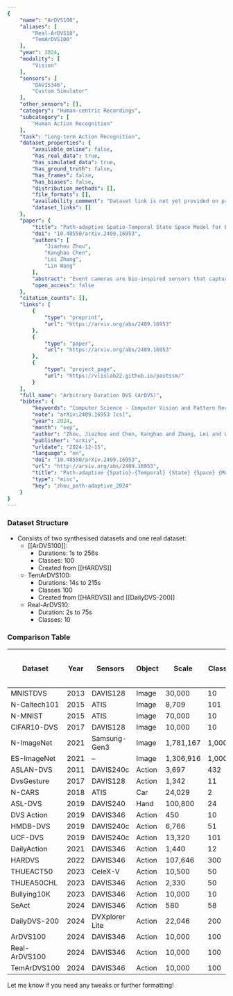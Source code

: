 ```yaml
---
{
    "name": "ArDVS100",
    "aliases": [
        "Real-ArDVS10",
        "TemArDVS100"
    ],
    "year": 2024,
    "modality": [
        "Vision"
    ],
    "sensors": [
        "DAVIS346",
        "Custom Simulator"
    ],
    "other_sensors": [],
    "category": "Human-centric Recordings",
    "subcategory": [
        "Human Action Recognition"
    ],
    "task": "Long-term Action Recognition",
    "dataset_properties": {
        "available_online": false,
        "has_real_data": true,
        "has_simulated_data": true,
        "has_ground_truth": false,
        "has_frames": false,
        "has_biases": false,
        "distribution_methods": [],
        "file_formats": [],
        "availability_comment": "Dataset link is not yet provided on project page.",
        "dataset_links": []
    },
    "paper": {
        "title": "Path-adaptive Spatio-Temporal State Space Model for Event-based Recognition with Arbitrary Duration",
        "doi": "10.48550/arXiv.2409.16953",
        "authors": [
            "Jiazhou Zhou",
            "Kanghao Chen",
            "Lei Zhang",
            "Lin Wang"
        ],
        "abstract": "Event cameras are bio-inspired sensors that capture the intensity changes asynchronously and output event streams with distinct advantages, such as high temporal resolution. To exploit event cameras for object/action recognition, existing methods predominantly sample and aggregate events in a second-level duration at every fixed temporal interval (or frequency). However, they often face difficulties in capturing the spatiotemporal relationships for longer, e.g., minute-level, events and generalizing across varying temporal frequencies. To fill the gap, we present a novel framework, dubbed PAST-SSM, exhibiting superior capacity in recognizing events with arbitrary duration (e.g., 0.1s to 4.5s) and generalizing to varying inference frequencies. Our key insight is to learn the spatiotemporal relationships from the encoded event features via the state space model (SSM) -- whose linear complexity makes it ideal for modeling high temporal resolution events with longer sequences. To achieve this goal, we first propose a Path-Adaptive Event Aggregation and Scan (PEAS) module to encode events of varying duration into features with fixed dimensions by adaptively scanning and selecting aggregated event frames. On top of PEAS, we introduce a novel Multi-faceted Selection Guiding (MSG) loss to minimize the randomness and redundancy of the encoded features. This subtly enhances the model generalization across different inference frequencies. Lastly, the SSM is employed to better learn the spatiotemporal properties from the encoded features. Moreover, we build a minute-level event-based recognition dataset, named ArDVS100, with arbitrary duration for the benefit of the community. Extensive experiments prove that our method outperforms prior arts by +3.45%, +0.38% and +8.31% on the DVS Action, SeAct and HARDVS datasets, respectively.",
        "open_access": false
    },
    "citation_counts": [],
    "links": [
        {
            "type": "preprint",
            "url": "https://arxiv.org/abs/2409.16953"
        },
        {
            "type": "paper",
            "url": "https://arxiv.org/abs/2409.16953"
        },
        {
            "type": "project_page",
            "url": "https://vlislab22.github.io/pastssm/"
        }
    ],
    "full_name": "Arbitrary Duration DVS (ArDVS)",
    "bibtex": {
        "keywords": "Computer Science - Computer Vision and Pattern Recognition",
        "note": "arXiv:2409.16953 [cs]",
        "year": 2024,
        "month": "sep",
        "author": "Zhou, Jiazhou and Chen, Kanghao and Zhang, Lei and Wang, Lin",
        "publisher": "arXiv",
        "urldate": "2024-12-15",
        "language": "en",
        "doi": "10.48550/arXiv.2409.16953",
        "url": "http://arxiv.org/abs/2409.16953",
        "title": "Path-adaptive {Spatio}-{Temporal} {State} {Space} {Model} for {Event}-based {Recognition} with {Arbitrary} {Duration}",
        "type": "misc",
        "key": "zhou_path-adaptive_2024"
    }
}
---
```



### Dataset Structure 

- Consists of two synthesised datasets and one real dataset:
	- [[ArDVS100]]: 
		- Durations: 1s to 256s 
		- Classes: 100
		- Created from [[HARDVS]]
	- TemArDVS100: 
		- Durations: 14s to 215s
		- Classes 100
		- Created from [[HARDVS]] and [[DailyDVS-200]]
	- Real-ArDVS10:
		- Duration: 2s to 75s
		- Classes: 10


### Comparison Table

| Dataset        | Year | Sensors         | Object | Scale     | Class | Real | Temporal Fine-grained Labels | Duration(s) |
|----------------|------|-----------------|--------|-----------|-------|------|------------------------------|-------------|
| MNISTDVS       | 2013 | DAVIS128        | Image  | 30,000    | 10    | ✗    | ✗                            | –           |
| N-Caltech101   | 2015 | ATIS            | Image  | 8,709     | 101   | ✗    | ✗                            | 0.3s        |
| N-MNIST        | 2015 | ATIS            | Image  | 70,000    | 10    | ✗    | ✗                            | 0.3s        |
| CIFAR10-DVS    | 2017 | DAVIS128        | Image  | 10,000    | 10    | ✗    | ✗                            | 1.2s        |
| N-ImageNet     | 2021 | Samsung-Gen3    | Image  | 1,781,167 | 1,000 | ✗    | ✗                            | 0.1s        |
| ES-ImageNet    | 2021 | –               | Image  | 1,306,916 | 1,000 | ✗    | ✗                            | –           |
| ASLAN-DVS      | 2011 | DAVIS240c       | Action | 3,697     | 432   | ✗    | ✗                            | –           |
| DvsGesture     | 2017 | DAVIS128        | Action | 1,342     | 11    | ✓    | ✓                            | 6s          |
| N-CARS         | 2018 | ATIS            | Car    | 24,029    | 2     | ✓    | ✗                            | 0.1s        |
| ASL-DVS        | 2019 | DAVIS240        | Hand   | 100,800   | 24    | ✓    | ✗                            | 0.1s        |
| DVS Action     | 2019 | DAVIS346        | Action | 450       | 10    | ✗    | ✗                            | 5s          |
| HMDB-DVS       | 2019 | DAVIS240c       | Action | 6,766     | 51    | ✓    | ✓                            | 19s         |
| UCF-DVS        | 2019 | DAVIS240c       | Action | 13,320    | 101   | ✓    | ✓                            | 25s         |
| DailyAction    | 2021 | DAVIS346        | Action | 1,440     | 12    | ✓    | ✓                            | 10s         |
| HARDVS         | 2022 | DAVIS346        | Action | 107,646   | 300   | ✓    | ✓                            | 5s          |
| THUEACT50      | 2023 | CeleX-V         | Action | 10,500    | 50    | ✓    | ✓                            | 2s-5s       |
| THUEA50CHL     | 2023 | DAVIS346        | Action | 2,330     | 50    | ✓    | ✓                            | 2s-6s       |
| Bullying10K    | 2023 | DAVIS346        | Action | 10,000    | 10    | ✓    | ✓                            | 1s-20s      |
| SeAct          | 2024 | DAVIS346        | Action | 580       | 58    | ✓    | ✓                            | 2s-10s      |
| DailyDVS-200   | 2024 | DVXplorer Lite  | Action | 22,046    | 200   | ✓    | ✓                            | 2s-20s      |
| ArDVS100       | 2024 | DAVIS346        | Action | 10,000    | 100   | ✗    | ✗                            | 1s-265s     |
| Real-ArDVS100  | 2024 | DAVIS346        | Action | 10,000    | 100   | ✓    | ✗                            | 2s-75s      |
| TemArDVS100    | 2024 | DAVIS346        | Action | 10,000    | 100   | ✗    | ✓                            | 14s-215s    |

Let me know if you need any tweaks or further formatting!